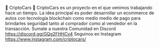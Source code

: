 🚗 CriptoCars 🚗
CriptoCars es un proyecto en el que venimos trabajando hace un tiempo. La idea principal es poder desarrollar un ecommerce de autos con tecnología blockchain como medio medio de pago para brindarles seguridad tanto al comprador como al vendedor en la transacción. Sumate a nuestra Comunidad en Discord https://discord.gg/GQg2FHHCv4 Seguinos en Instagram https://www.instagram.com/criptocars/